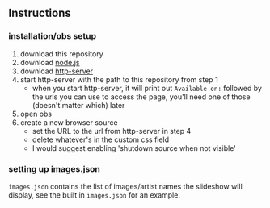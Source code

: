 ## Instructions
### installation/obs setup
 1. download this repository
 2. download [node.js](https://nodejs.org/)
 3. download [http-server](https://www.npmjs.com/package/http-server)
 4. start http-server with the path to this repository from step 1
     - when you start http-server, it will print out `Available on:` followed by the urls you can use to access the page, you'll need one of those (doesn't matter which) later
 5. open obs
 6. create a new browser source
     - set the URL to the url from http-server in step 4
     - delete whatever's in the custom css field
     - I would suggest enabling 'shutdown source when not visible'

### setting up images.json
`images.json` contains the list of images/artist names the slideshow will display, see the built in `images.json` for an example.
